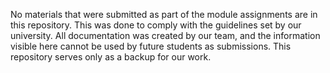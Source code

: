 No materials that were submitted as part of the module assignments are in this repository. This was done to comply with the guidelines set by our university. All documentation was created by our team, and the information visible here cannot be used by future students as submissions. This repository serves only as a backup for our work.
